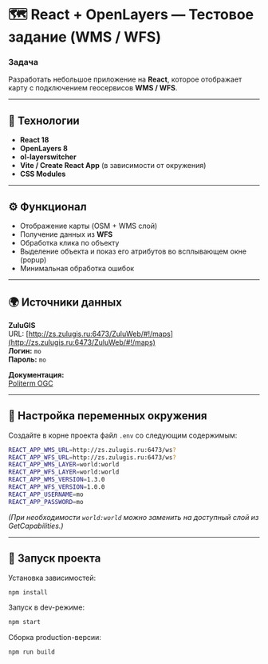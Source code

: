 # 🗺️ React + OpenLayers — Тестовое задание (WMS / WFS)

### **Задача**
Разработать небольшое приложение на **React**, которое отображает карту с подключением геосервисов **WMS / WFS**.

---

## 🚀 Технологии
- **React 18**
- **OpenLayers 8**
- **ol-layerswitcher**
- **Vite / Create React App** (в зависимости от окружения)
- **CSS Modules**

---

## ⚙️ Функционал
- Отображение карты (OSM + WMS слой)
- Получение данных из **WFS**
- Обработка клика по объекту
- Выделение объекта и показ его атрибутов во всплывающем окне (popup)
- Минимальная обработка ошибок

---

## 🌍 Источники данных
**ZuluGIS**  
URL: [http://zs.zulugis.ru:6473/ZuluWeb/#!/maps](http://zs.zulugis.ru:6473/ZuluWeb/#!/maps)  
**Логин:** `mo`  
**Пароль:** `mo`

**Документация:**  
[Politerm OGC](https://www.politerm.com/ogc/index.php)

---

## 🧩 Настройка переменных окружения

Создайте в корне проекта файл `.env` со следующим содержимым:

```bash
REACT_APP_WMS_URL=http://zs.zulugis.ru:6473/ws?
REACT_APP_WFS_URL=http://zs.zulugis.ru:6473/ws?
REACT_APP_WMS_LAYER=world:world
REACT_APP_WFS_LAYER=world:world
REACT_APP_WMS_VERSION=1.3.0
REACT_APP_WFS_VERSION=1.0.0
REACT_APP_USERNAME=mo
REACT_APP_PASSWORD=mo
```

*(При необходимости `world:world` можно заменить на доступный слой из GetCapabilities.)*

---

## 🧭 Запуск проекта

Установка зависимостей:
```bash
npm install
```

Запуск в dev-режиме:
```bash
npm start
```

Сборка production-версии:
```bash
npm run build
```
